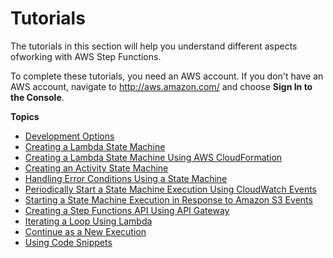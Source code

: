 # Tutorials<a name="tutorials"></a>

The tutorials in this section will help you understand different aspects ofworking with AWS Step Functions\. 

To complete these tutorials, you need an AWS account\. If you don't have an AWS account, navigate to [http://aws\.amazon\.com/](https://aws.amazon.com/) and choose **Sign In to the Console**\.

**Topics**
+ [Development Options](development-options.md)
+ [Creating a Lambda State Machine](tutorial-creating-lambda-state-machine.md)
+ [Creating a Lambda State Machine Using AWS CloudFormation](tutorial-lambda-state-machine-cloudformation.md)
+ [Creating an Activity State Machine](tutorial-creating-activity-state-machine.md)
+ [Handling Error Conditions Using a State Machine](tutorial-handling-error-conditions.md)
+ [Periodically Start a State Machine Execution Using CloudWatch Events](tutorial-cloudwatch-events-target.md)
+ [Starting a State Machine Execution in Response to Amazon S3 Events](tutorial-cloudwatch-events-s3.md)
+ [Creating a Step Functions API Using API Gateway](tutorial-api-gateway.md)
+ [Iterating a Loop Using Lambda](tutorial-create-iterate-pattern-section.md)
+ [Continue as a New Execution](tutorial-continue-new.md)
+ [Using Code Snippets](tutorial-code-snippet.md)